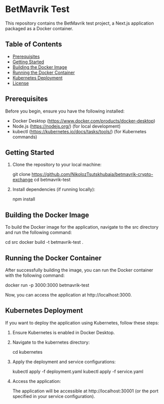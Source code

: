 # BetMavrik Test

This repository contains the BetMavrik test project, a Next.js application packaged as a Docker container.

## Table of Contents

- [Prerequisites](#prerequisites)
- [Getting Started](#getting-started)
- [Building the Docker Image](#building-the-docker-image)
- [Running the Docker Container](#running-the-docker-container)
- [Kubernetes Deployment](#kubernetes-deployment)
- [License](#license)

## Prerequisites

Before you begin, ensure you have the following installed:

- Docker Desktop (https://www.docker.com/products/docker-desktop)
- Node.js (https://nodejs.org/) (for local development)
- kubectl (https://kubernetes.io/docs/tasks/tools/) (for Kubernetes commands)

## Getting Started

1. Clone the repository to your local machine:

   git clone https://github.com/NikolozTsutskhubaia/betmavrik-crypto-exchange
   cd betmavrik-test

2. Install dependencies (if running locally):

   npm install

## Building the Docker Image

To build the Docker image for the application, navigate to the src directory and run the following command:

cd src
docker build -t betmavrik-test .

## Running the Docker Container

After successfully building the image, you can run the Docker container with the following command:

docker run -p 3000:3000 betmavrik-test

Now, you can access the application at http://localhost:3000.

## Kubernetes Deployment

If you want to deploy the application using Kubernetes, follow these steps:

1. Ensure Kubernetes is enabled in Docker Desktop.

2. Navigate to the kubernetes directory:

   cd kubernetes

3. Apply the deployment and service configurations:

   kubectl apply -f deployment.yaml
   kubectl apply -f service.yaml

4. Access the application:

   The application will be accessible at http://localhost:30001 (or the port specified in your service configuration).

